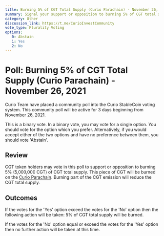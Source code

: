 ```yaml
---
title: Burning 5% of CGT Total Supply (Curio Parachain) - November 26, 2021
summary: Signal your support or opposition to burning 5% of CGT total supply (on the Curio Parachain)
category: Other
discussion_link: https://t.me/CurioInvestCommunity
vote_type: Plurality Voting
options:
   0: Abstain
   1: Yes
   2: No
---
```

# Poll: Burning 5% of CGT Total Supply (Curio Parachain) - November 26, 2021

Curio Team have placed a community poll into the Curio StableCoin voting system. This community poll will be active for 3 days beginning from November 26, 2021.

This is a binary vote. In a binary vote, you may vote for a single option. You should vote for the option which you prefer. Alternatively, if you would accept either of the two options and have no preference between them, you should vote 'Abstain'.

## Review

CGT token holders may vote in this poll to support or opposition to burning 5% (5,000,000 CGT) of CGT total supply. This piece of CGT will be burned on the [Curio Parachain](https://polkadot.js.org/apps/?rpc=wss%3A%2F%2Fparachain.curioinvest.com). Burning part of the CGT emission will reduce the CGT total supply.

## Outcomes

If the votes for the 'Yes' option exceed the votes for the 'No' option then the following action will be taken: 5% of CGT total supply will be burned.

If the votes for the 'No' option equal or exceed the votes for the 'Yes' option then no further action will be taken at this time.
